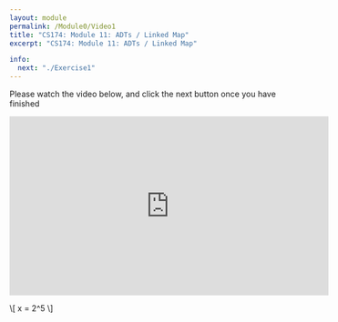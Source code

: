 ```yaml
---
layout: module
permalink: /Module0/Video1
title: "CS174: Module 11: ADTs / Linked Map"
excerpt: "CS174: Module 11: ADTs / Linked Map"

info:
  next: "./Exercise1"
---
```


Please watch the video below, and click the next button once you have finished

<iframe width="560" height="315" src="https://www.youtube.com/embed/6vFV-kMUsE4" frameborder="0" allow="accelerometer; autoplay; clipboard-write; encrypted-media; gyroscope; picture-in-picture" allowfullscreen></iframe>

\\[ x = 2^5 \\]

